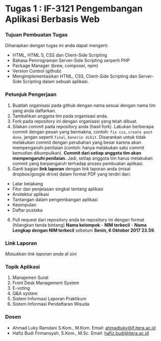 # Tugas 1 : IF-3121 Pengembangan Aplikasi Berbasis Web

### Tujuan Pembuatan Tugas

Diharapkan dengan tugas ini anda dapat mengerti:
* HTML, HTML 5, CSS dan Client-Side Scripting
* Bahasa Pemrograman Server-Side Scripting serperti PHP
* Package Manager (brew, composer, npm)
* Version Control (github)
* Mengimplementasikan HTML, CSS, Client-Side Scripting dan Server-Side Scripting dalam sebuah aplikasi.


### Petunjuk Pengerjaan

1. Buatlah organisasi pada github dengan nama sesuai dengan nama tim yang anda daftarkan.
2. Tambahkan anggota tim pada organisasi anda.
3. Fork pada repository ini dengan organisasi yang telah dibuat.
4. Silakan commit pada repository anda (hasil fork). Lakukan berberapa commit dengan pesan yang bermakna, contoh: `fix css`, `create post done`, jangan seperti `final`, `benerin dikit`. Disarankan untuk tidak melakukan commit dengan perubahan yang besar karena akan mempengaruhi penilaian (contoh: hanya melakukan satu commit kemudian dikumpulkan). **Commit dari setiap anggota tim akan mempengaruhi penilaian.** Jadi, setiap anggota tim harus melakukan commit yang berpengaruh terhadap proses pembuatan aplikasi.
5. Ganti bagian **link laporan** dengan link laporan anda (misal dropbox/google drive) dalam format PDF yang terdiri dari:
  - Latar belakang
  - Fitur dan penjelasan singkat tentang aplikasi
  - Arsitektur aplikasi
  - Tantangan dalam pengembangan aplikasi
  - Kesimpulan 
  - Daftar pustaka
6. Pull request dari repository anda ke repository ini dengan format (hilangkan tanda bintang) **Nama kelompok** - **NIM terkecil** - **Nama Lengkap dengan NIM terkecil** sebelum **Senin, 6 Oktober 2017 23.59**.


### Link Laporan
*Masukkan link laporan anda di sini*


### Topik Aplikasi
1. Manajemen Surat
2. Front Desk Management System
3. E-voting
4. Q&A system
5. Sistem Informasi Laporan Praktikum
6. Sistem Informasi Pendaftaran Wisuda

### Dosen
- Ahmad Luky Ramdani S.Kom., M.Kom. Email: ahmadluky@if.itera.ac.id
- Hafiz Budi Firmansyah, S.Kom., M.Sc. Email: hafiz.budi@itera.ac.id 
